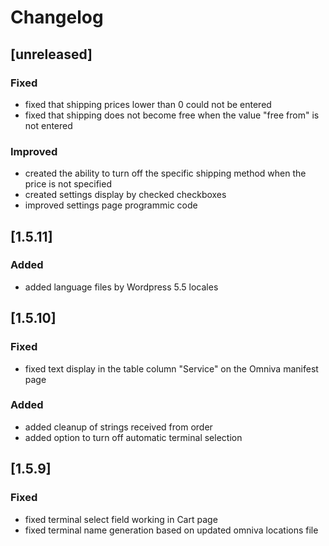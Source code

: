 # Changelog

## [unreleased]
### Fixed
- fixed that shipping prices lower than 0 could not be entered
- fixed that shipping does not become free when the value "free from" is not entered

### Improved
- created the ability to turn off the specific shipping method when the price is not specified
- created settings display by checked checkboxes
- improved settings page programmic code

## [1.5.11]
### Added
- added language files by Wordpress 5.5 locales

## [1.5.10]
### Fixed
- fixed text display in the table column "Service" on the Omniva manifest page

### Added
- added cleanup of strings received from order
- added option to turn off automatic terminal selection

## [1.5.9]
### Fixed
- fixed terminal select field working in Cart page
- fixed terminal name generation based on updated omniva locations file

